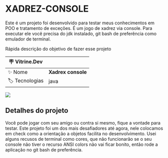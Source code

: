 
# XADREZ-CONSOLE
Este é um projeto foi desenvolvido para testar meus conhecimentos em POO e tratamento de exceções. É um jogo de xadrez via console. Para executar ele você precisa do jdk instalado, 
git bash de preferência como emulador de terminal.


Rápida descrição do objetivo de fazer esse projeto

| :placard: Vitrine.Dev |     |
| -------------  | --- |
| :sparkles: Nome        | **Xadrex console**
| :label: Tecnologias | java 

<!-- Inserir imagem com a #vitrinedev ao final do link -->
![](https://plus.diolinux.com.br/uploads/default/original/3X/5/7/57ffeed1f1421936f5cb4ddba651063db7f68d70.png?text=imagem+lindona+do+meu+projeto#vitrinedev)

## Detalhes do projeto

Você pode jogar com seu amigo ou contra si mesmo, fique a vontade para testar.
 Este projeto foi um dos mais desafiadores até agora, nele colocamos em check como a orientação a objetos facilita no desenvolvimento. 
 Usei alguns  recusos  de terminal como cores, que não funcionarão se o seu console
 não tiver o recurso ANSI colors não vai ficar bonito, então rode a aplicação no git bash de preferência.
  
